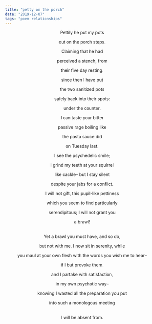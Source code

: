 ```yaml
---
title: "petty on the porch"
date: "2019-12-07"
tags: "poem relationships"
---
```


<center>
Pettily he put my pots

out on the porch steps.

Claiming that he had

perceived a stench, from

their five day resting.

since then I have put

the two sanitized pots

safely back into their spots:

under the counter.

I can taste your bitter

passive rage boiling like

the pasta sauce did

on Tuesday last.

I see the psychedelic smile;

I grind my teeth at your squirrel

like cackle– but I stay silent

despite your jabs for a conflict.

I will not gift, this pupil-like pettiness

which you seem to find particularly

serendipitous; I will not grant you

a brawl!

<br/>
Yet a brawl you must have, and so do,

but not with me. I now sit in serenity, while

you maul at your own flesh with the words you wish me to hear–

if I but provoke them.

and I partake with satisfaction,

in my own psychotic way–

knowing I wasted all the preparation you put

into such a monologous meeting

<br/>
I will be absent from.
</center>